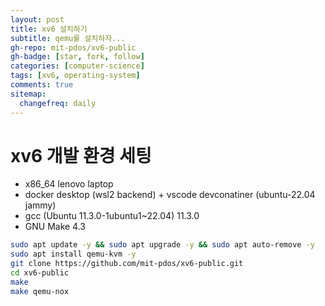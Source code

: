 ```yaml
---
layout: post
title: xv6 설치하기
subtitle: qemu를 설치하자...
gh-repo: mit-pdos/xv6-public
gh-badge: [star, fork, follow]
categories: [computer-science]
tags: [xv6, operating-system]
comments: true
sitemap:
  changefreq: daily
---
```


# xv6 개발 환경 세팅

- x86_64 lenovo laptop
- docker desktop (wsl2 backend) + vscode devconatiner (ubuntu-22.04 jammy)
- gcc (Ubuntu 11.3.0-1ubuntu1~22.04) 11.3.0
- GNU Make 4.3
```bash
sudo apt update -y && sudo apt upgrade -y && sudo apt auto-remove -y
sudo apt install qemu-kvm -y
git clone https://github.com/mit-pdos/xv6-public.git
cd xv6-public
make
make qemu-nox
```
